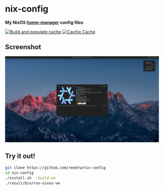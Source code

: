 # nix-config

**My NixOS [home-manager](https://github.com/rycee/home-manager) config files**

[![Build and populate cache](https://github.com/reedrw/nix-config/workflows/Build%20and%20populate%20cache/badge.svg)](https://github.com/reedrw/nix-config/actions?query=workflow%3A%22Build+and+populate+cache%22) [![Cachix Cache](https://img.shields.io/badge/cachix-reedrw-blue.svg)](https://reedrw.cachix.org)

## Screenshot
![screenshot](screenshot.png)

## Try it out!

```sh
git clone https://github.com/reedrw/nix-config
cd nix-config
./install.sh --build-vm
./result/bin/run-nixos-vm
```
